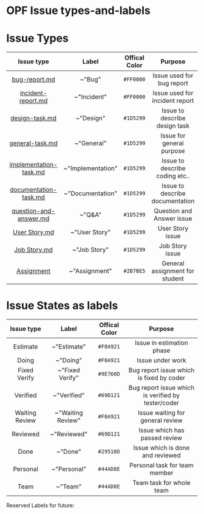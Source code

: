 # OPF Issue types-and-labels


# Issue Types


| Issue type | Label | Offical Color | Purpose |
|:-:|:-:|:-:|:-:|
| [bug-report.md](.gitlab/issue_templates/bug-report.md) | ~"Bug" | `#FF0000` | Issue used for bug report |
| [incident-report.md](.gitlab/issue_templates/incident-report.md) | ~"Incident" | `#FF0000` | Issue used for incident report |     
| [design-task.md](.gitlab/issue_templates/design-task.md) | ~"Design" |`#1D5299` | Issue to describe design task |
| [general-task.md](.gitlab/issue_templates/general-task.md) |  ~"General"   | `#1D5299` | Issue for general purpose  | 
| [implementation-task.md](.gitlab/issue_templates/implementation-task.md) | ~"Implementation" | `#1D5299` | Issue to describe coding etc.. |
| [documentation-task.md](.gitlab/issue_templates/documentation-task.md) | ~"Documentation" | `#1D5299` | Issue to describe documentation |
| [question-and-answer.md](.gitlab/issue_templates/question-and-answer.md) | ~"Q&A" | `#1D5299` | Question and Answer issue |
| [User Story.md](.gitlab/issue_templates/user-story.md) | ~"User Story" | `#1D5299` | User Story issue |
| [Job Story.md](.gitlab/issue_templates/job-story.md)  | ~"Job Story" | `#1D5299` | Job Story issue |
| [Assignment](.gitlab/issue_templates/assignment.md) | ~"Assignment" | `#2B7BE5` | General assignment for student |
   



# Issue States as labels

| Issue type | Label | Offical Color | Purpose  |
|:-:|:-:|:-:|:-:|
| Estimate | ~"Estimate" | `#F0A921` | Issue in estimation phase |
| Doing | ~"Doing" | `#F0A921` | Issue under work |
| Fixed Verify | ~"Fixed Verify" | `#9E760D` | Bug report issue which is fixed by coder |
| Verified | ~"Verified" | `#69D121` | Bug report issue which is verified by tester/coder |
| Waiting Review | ~"Waiting Review" | `#F0A921` | Issue waiting for general review |
| Reviewed | ~"Reviewed" | `#69D121` | Issue which has passed review |
| Done | ~"Done" | `#29510D` | Issue which is done and reviewed |
| Personal | ~"Personal" | `#44AD8E` | Personal task for team member | 
| Team | ~"Team" | `#44AD8E` | Team task for whole team | 

Reserved Labels for future:



